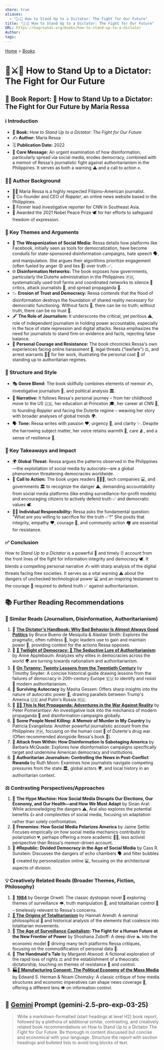 ```yaml
---
share: true
aliases:
  - "👥⚔️👑 How to Stand Up to a Dictator: The Fight for Our Future"
title: "👥⚔️👑 How to Stand Up to a Dictator: The Fight for Our Future"
URL: https://bagrounds.org/books/how-to-stand-up-to-a-dictator
Author: 
tags: 
---
```

[Home](../index.md) > [Books](./index.md)  
# 👥⚔️👑 How to Stand Up to a Dictator: The Fight for Our Future  
## 📖 Book Report: 📢 How to Stand Up to a Dictator: The Fight for Our Future by Maria Ressa  
  
### ℹ️ Introduction  
  
* 📖 **Book:** *How to Stand Up to a Dictator: The Fight for Our Future*  
* ✍️ **Author:** Maria Ressa  
* 🗓️ **Publication Date:** 2022  
* 📣 **Core Message:** An urgent examination of how disinformation, particularly spread via social media, erodes democracy, combined with a memoir of Ressa's journalistic fight against authoritarianism in the Philippines. It serves as both a warning ⚠️ and a call to action ✊.  
  
### 👩‍💼 Author Background  
  
* 👩‍💼 Maria Ressa is a highly respected Filipino-American journalist.  
* 🏢 Co-founder and CEO of *Rappler*, an online news website based in the Philippines.  
* 🎤 Former lead investigative reporter for CNN in Southeast Asia.  
* 🏅 Awarded the 2021 Nobel Peace Prize 🕊️ for her efforts to safeguard freedom of expression.  
  
### 🔑 Key Themes and Arguments  
  
* 📱 **The Weaponization of Social Media:** Ressa details how platforms like Facebook, initially seen as tools for democratization, have become conduits for state-sponsored disinformation campaigns, hate speech 🗣️, and manipulation. She argues their algorithms prioritize engagement (often fueled by anger 😡 and lies 🤥) over truth ✅.  
* 🌐 **Disinformation Networks:** The book exposes how governments, particularly the Duterte administration in the Philippines 🇵🇭, systematically used troll farms and coordinated networks to silence 🤫 critics, attack journalists 📰, and spread propaganda 📢.  
* 📉 **Erosion of Trust and Democracy:** Ressa contends that the flood of disinformation destroys the foundation of shared reality necessary for democratic functioning. Without facts 💯, there can be no truth; without truth, there can be no trust 🙏.  
* 🖋️ **The Role of Journalism:** It underscores the critical, yet perilous ⚠️, role of independent journalism in holding power accountable, especially in the face of state repression and digital attacks. Ressa emphasizes the need for journalists to stand firm on evidence and facts, rejecting false balance.  
* 💪 **Personal Courage and Resistance:** The book chronicles Ressa's own experiences facing online harassment 🤬, legal threats ("lawfare") ⚖️, and arrest warrants 👮‍♀️ for her work, illustrating the personal cost 💸 of standing up to authoritarian regimes.  
  
### 🎨 Structure and Style  
  
* 🎭 **Genre Blend:** The book skillfully combines elements of memoir ✍️, investigative journalism 🔎, and political analysis 🏛️.  
* 📖 **Narrative:** It follows Ressa's personal journey – from her childhood move to the US 🇺🇸, her education at Princeton 🎓, her career at CNN 🎤, to founding *Rappler* and facing the Duterte regime – weaving her story with broader analyses of global trends 🌍.  
* 🗣️ **Tone:** Ressa writes with passion ❤️, urgency 🚨, and clarity ✨. Despite the harrowing subject matter, her voice retains warmth 🤗, care 🫂, and a sense of resilience 💪.  
  
### 🎯 Key Takeaways and Impact  
  
* 🌍 **Global Threat:** Ressa argues the patterns observed in the Philippines—the exploitation of social media by autocrats—are a global phenomenon threatening democracies worldwide.  
* 📢 **Call to Action:** The book urges readers 🧑‍🤝‍🧑, tech companies 💻, and governments 🏛️ to recognize the danger ⚠️, demanding accountability from social media platforms (like ending surveillance-for-profit models) and encouraging citizens to actively defend truth ✅ and democratic values 🕊️.  
* 🙋‍♀️ **Individual Responsibility:** Ressa asks the fundamental question: "What are you willing to sacrifice for the truth ✅?" She posits that integrity, empathy ❤️, courage 💪, and community action 🏘️ are essential for resistance.  
  
### ✅ Conclusion  
  
*How to Stand Up to a Dictator* is a powerful 💪 and timely ⏰ account from the front lines of the fight for information integrity and democracy 🕊️. It blends a compelling personal narrative ✍️ with sharp analysis of the digital threats facing free societies. It serves as a vital warning ⚠️ about the dangers of unchecked technological power 💻 and an inspiring testament to the courage 💪 required to defend truth ✅ against authoritarianism.  
  
## 📚 Further Reading Recommendations  
### 📰 Similar Reads (Journalism, Disinformation, Authoritarianism)  
  
1. 📜 **[The Dictator's Handbook: Why Bad Behavior Is Almost Always Good Politics](./the-dictators-handbook.md)** by Bruce Bueno de Mesquita & Alastair Smith: Explores the pragmatic, often ruthless 🔪, logic leaders use to gain and maintain power 💪, providing context for the actions Ressa opposes.  
2. 📜 **[🥀 Twilight of Democracy: 🐍 The Seductive Lure of Authoritarianism](./twilight-of-democracy.md)** by Anne Applebaum: Analyzes why elites in democracies across the world 🌍 are turning towards nationalism and authoritarianism.  
3. 📜 **[On Tyranny: Twenty Lessons from the Twentieth Century](./on-tyranny.md)** by Timothy Snyder: A concise historical guide drawing lessons from the failures of democracy in 20th-century Europe 🇪🇺 to identify and resist 💪 modern authoritarianism.  
4. 📜 **Surviving Autocracy** by Masha Gessen: Offers sharp insights into the nature of autocratic power 💪, drawing parallels between Trump's America 🇺🇸 and Putin's Russia 🇷🇺.  
5. 📜 **[🤥📣 This Is Not Propaganda: Adventures in the War Against Reality](./this-is-not-propaganda.md)** by Peter Pomerantsev: An investigative look into the mechanics of modern propaganda 📢 and disinformation campaigns globally.  
6. 📜 **Some People Need Killing: A Memoir of Murder in My Country** by Patricia Evangelista: Another powerful journalistic account from the Philippines 🇵🇭, focusing on the human cost 💸 of Duterte's drug war. (Often recommended alongside Ressa's book 📖).  
7. 📜 **Attack from Within: How Disinformation Is Sabotaging America** by Barbara McQuade: Explores how disinformation campaigns specifically target and undermine American democracy and institutions.  
8. 📜 **Authoritarian Journalism: Controlling the News in Post-Conflict Rwanda** by Ruth Moon: Examines how journalists navigate competing pressures from the state 🏛️, global actors 🌍, and local history in an authoritarian context.  
  
### ⚖️ Contrasting Perspectives/Approaches  
  
1. 📜 **The Hype Machine: How Social Media Disrupts Our Elections, Our Economy, and Our Health—and How We Must Adapt** by Sinan Aral: While acknowledging the dangers ⚠️, Aral also explores the potential benefits 👍 and complexities of social media, focusing on adaptation rather than solely confrontation.  
2. 📜 **Frenemies: How Social Media Polarizes America** by Jaime Settle: Focuses empirically on *how* social media mechanics contribute to polarization 💔, perhaps offering a more academic 🧑‍🏫, less activist perspective than Ressa's memoir-driven account.  
3. 📜 **\#Republic: Divided Democracy in the Age of Social Media** by Cass R. Sunstein: Discusses the dangers of echo chambers 🗣️ and filter bubbles 🫧 created by personalization online 💻, focusing on the architectural aspects of division.  
  
### 💡 Creatively Related Reads (Broader Themes, Fiction, Philosophy)  
  
1. 📜 **[1984](./1984.md)** by George Orwell: The classic dystopian novel 🤖 exploring themes of surveillance 👁️, truth manipulation 🤥, and totalitarian control 💪 – timelessly relevant to Ressa's concerns.  
2. **[👹 The Origins of Totalitarianism](./the-origins-of-totalitarianism.md)** by Hannah Arendt: A seminal philosophical 🧠 and historical analysis of the elements that coalesce into totalitarian movements.  
3. 📜 **[The Age of Surveillance Capitalism](./the-age-of-surveillance-capitalism.md): The Fight for a Human Future at the New Frontier of Power** by Shoshana Zuboff: A deep dive 🏊 into the economic model 💸 driving many tech platforms Ressa critiques, focusing on the commodification of personal data 💾.  
4. 📜 **The Handmaid's Tale** by Margaret Atwood: A fictional exploration of the rapid loss of rights ⚖️ and the establishment of a theocratic dictatorship, touching on themes of resistance 💪 and control.  
5. **[🏭🫡 Manufacturing Consent: The Political Economy of the Mass Media](./manufacturing-consent.md)** by Edward S. Herman & Noam Chomsky: A classic critique of how media structures and economic imperatives can shape news coverage 📰, offering a different lens 👁️ on information control.  
  
## 💬 [Gemini](../software/gemini.md) Prompt (gemini-2.5-pro-exp-03-25)  
> Write a markdown-formatted (start headings at level H2) book report, followed by a plethora of additional similar, contrasting, and creatively related book recommendations on How to Stand Up to a Dictator The Fight for Our Future. Be thorough in content discussed but concise and economical with your language. Structure the report with section headings and bulleted lists to avoid long blocks of text.